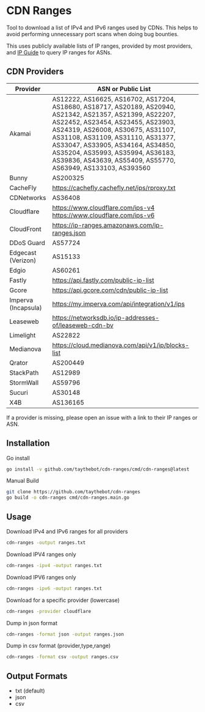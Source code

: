 # CDN Ranges

Tool to download a list of IPv4 and IPv6 ranges used by CDNs. This helps to avoid performing unnecessary port scans when 
doing bug bounties.

This uses publicly available lists of IP ranges, provided by most providers, and [IP Guide](https://ip.guide) to query IP ranges for ASNs.

## CDN Providers

| Provider            | ASN or Public List                                                                                                                                                                                                                                                                                                                                                                          |
|---------------------|---------------------------------------------------------------------------------------------------------------------------------------------------------------------------------------------------------------------------------------------------------------------------------------------------------------------------------------------------------------------------------------------|
| Akamai              | AS12222, AS16625, AS16702, AS17204, AS18680, AS18717, AS20189, AS20940, AS21342, AS21357, AS21399,  AS22207,  AS22452,  AS23454,  AS23455,  AS23903,  AS24319,  AS26008,  AS30675,  AS31107,  AS31108,  AS31109,  AS31110,  AS31377,  AS33047,  AS33905,  AS34164,  AS34850,  AS35204,  AS35993,  AS35994,  AS36183,  AS39836,  AS43639,  AS55409,  AS55770,  AS63949,  AS133103,  AS393560 |
| Bunny               | AS200325                                                                                                                                                                                                                                                                                                                                                                                    |
| CacheFly            | https://cachefly.cachefly.net/ips/rproxy.txt                                                                                                                                                                                                                                                                                                                                                |
| CDNetworks          | AS36408                                                                                                                                                                                                                                                                                                                                                                                     |
| Cloudflare          | https://www.cloudflare.com/ips-v4 https://www.cloudflare.com/ips-v6                                                                                                                                                                                                                                                                                                                         |
| CloudFront          | https://ip-ranges.amazonaws.com/ip-ranges.json                                                                                                                                                                                                                                                                                                                                              |
| DDoS Guard          | AS57724                                                                                                                                                                                                                                                                                                                                                                                     |
| Edgecast (Verizon)  | AS15133                                                                                                                                                                                                                                                                                                                                                                                     |
| Edgio               | AS60261                                                                                                                                                                                                                                                                                                                                                                                     |
| Fastly              | https://api.fastly.com/public-ip-list                                                                                                                                                                                                                                                                                                                                                       |
| Gcore               | https://api.gcore.com/cdn/public-ip-list                                                                                                                                                                                                                                                                                                                                                    |
| Imperva (Incapsula) | https://my.imperva.com/api/integration/v1/ips                                                                                                                                                                                                                                                                                                                                               |
| Leaseweb            | https://networksdb.io/ip-addresses-of/leaseweb-cdn-bv                                                                                                                                                                                                                                                                                                                                       |
| Limelight           | AS22822                                                                                                                                                                                                                                                                                                                                                                                     |
| Medianova           | https://cloud.medianova.com/api/v1/ip/blocks-list                                                                                                                                                                                                                                                                                                                                           |
| Qrator              | AS200449                                                                                                                                                                                                                                                                                                                                                                                    |
| StackPath           | AS12989                                                                                                                                                                                                                                                                                                                                                                                     |
| StormWall           | AS59796                                                                                                                                                                                                                                                                                                                                                                                     |
| Sucuri              | AS30148                                                                                                                                                                                                                                                                                                                                                                                     |
| X4B                 | AS136165                                                                                                                                                                                                                                                                                                                                                                                    |

If a provider is missing, please open an issue with a link to their IP ranges or ASN.

## Installation

Go install

```bash
go install -v github.com/taythebot/cdn-ranges/cmd/cdn-ranges@latest
```

Manual Build

```bash
git clone https://github.com/taythebot/cdn-ranges
go build -o cdn-ranges cmd/cdn-ranges.main.go 
```


## Usage

Download IPv4 and IPv6 ranges for all providers

```bash
cdn-ranges -output ranges.txt
```

Download IPV4 ranges only

```bash
cdn-ranges -ipv4 -output ranges.txt
```

Download IPV6 ranges only

```bash
cdn-ranges -ipv6 -output ranges.txt
```

Download for a specific provider (lowercase)

```bash
cdn-ranges -provider cloudflare
```

Dump in json format

```bash
cdn-ranges -format json -output ranges.json
```

Dump in csv format (provider,type,range)

```bash
cdn-ranges -format csv -output ranges.csv
```

## Output Formats

* txt (default)
* json
* csv
